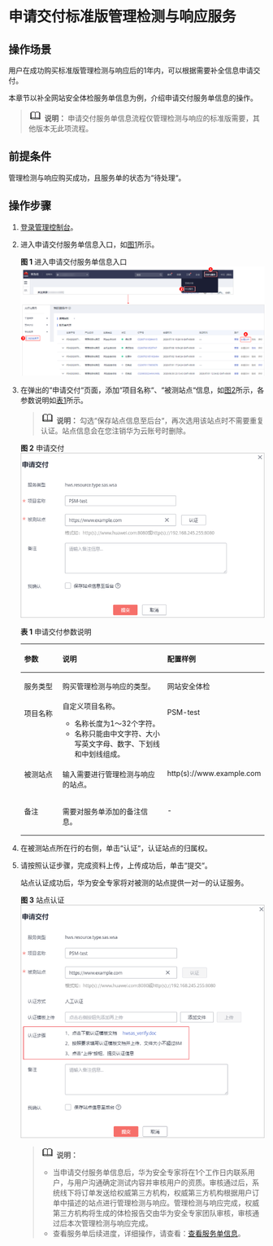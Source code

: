 # 申请交付标准版管理检测与响应服务<a name="mdr_01_0016"></a>

## 操作场景<a name="section2425549414337"></a>

用户在成功购买标准版管理检测与响应后的1年内，可以根据需要补全信息申请交付。

本章节以补全网站安全体检服务单信息为例，介绍申请交付服务单信息的操作。

>![](public_sys-resources/icon-note.gif) **说明：** 
>申请交付服务单信息流程仅管理检测与响应的标准版需要，其他版本无此项流程。

## 前提条件<a name="section2256777914731"></a>

管理检测与响应购买成功，且服务单的状态为“待处理“。

## 操作步骤<a name="section675742633212"></a>

1.  [登录管理控制台](https://console.huaweicloud.com/?locale=zh-cn)。
2.  进入申请交付服务单信息入口，如[图1](#fig17532142516127)所示。

    **图 1**  进入申请交付服务单信息入口<a name="fig17532142516127"></a>  
    ![](figures/进入申请交付服务单信息入口.png "进入申请交付服务单信息入口")

3.  在弹出的“申请交付“页面，添加“项目名称“、“被测站点“信息，如[图2](#fig667810411844)所示，各参数说明如[表1](#table15289430182714)所示。

    >![](public_sys-resources/icon-note.gif) **说明：** 
    >勾选“保存站点信息至后台“，再次选用该站点时不需要重复认证。站点信息会在您注销华为云账号时删除。

    **图 2**  申请交付<a name="fig667810411844"></a>  
    ![](figures/申请交付.png "申请交付")

    **表 1**  申请交付参数说明

    <a name="table15289430182714"></a>
    <table><thead align="left"><tr id="row1029223020277"><th class="cellrowborder" valign="top" width="19.470000000000002%" id="mcps1.2.4.1.1"><p id="p3294630102711"><a name="p3294630102711"></a><a name="p3294630102711"></a>参数</p>
    </th>
    <th class="cellrowborder" valign="top" width="54.11%" id="mcps1.2.4.1.2"><p id="p429673012711"><a name="p429673012711"></a><a name="p429673012711"></a>说明</p>
    </th>
    <th class="cellrowborder" valign="top" width="26.419999999999998%" id="mcps1.2.4.1.3"><p id="p0297173012275"><a name="p0297173012275"></a><a name="p0297173012275"></a>配置样例</p>
    </th>
    </tr>
    </thead>
    <tbody><tr id="row18614125415518"><td class="cellrowborder" valign="top" width="19.470000000000002%" headers="mcps1.2.4.1.1 "><p id="p461512541859"><a name="p461512541859"></a><a name="p461512541859"></a>服务类型</p>
    </td>
    <td class="cellrowborder" valign="top" width="54.11%" headers="mcps1.2.4.1.2 "><p id="p361555419513"><a name="p361555419513"></a><a name="p361555419513"></a>购买管理检测与响应的类型。</p>
    </td>
    <td class="cellrowborder" valign="top" width="26.419999999999998%" headers="mcps1.2.4.1.3 "><p id="p86156541052"><a name="p86156541052"></a><a name="p86156541052"></a>网站安全体检</p>
    </td>
    </tr>
    <tr id="row17299133052716"><td class="cellrowborder" valign="top" width="19.470000000000002%" headers="mcps1.2.4.1.1 "><p id="p9301163072719"><a name="p9301163072719"></a><a name="p9301163072719"></a>项目名称</p>
    </td>
    <td class="cellrowborder" valign="top" width="54.11%" headers="mcps1.2.4.1.2 "><div class="p" id="p1930214305271"><a name="p1930214305271"></a><a name="p1930214305271"></a>自定义项目名称。<a name="ul1130319300275"></a><a name="ul1130319300275"></a><ul id="ul1130319300275"><li>名称长度为1～32个字符。</li><li>名称只能由中文字符、大小写英文字母、数字、下划线和中划线组成。</li></ul>
    </div>
    </td>
    <td class="cellrowborder" valign="top" width="26.419999999999998%" headers="mcps1.2.4.1.3 "><p id="p1230603022712"><a name="p1230603022712"></a><a name="p1230603022712"></a>PSM-test</p>
    </td>
    </tr>
    <tr id="row183116304273"><td class="cellrowborder" valign="top" width="19.470000000000002%" headers="mcps1.2.4.1.1 "><p id="p13415519532"><a name="p13415519532"></a><a name="p13415519532"></a>被测站点</p>
    </td>
    <td class="cellrowborder" valign="top" width="54.11%" headers="mcps1.2.4.1.2 "><p id="p12315830102716"><a name="p12315830102716"></a><a name="p12315830102716"></a>输入需要进行管理检测与响应的站点。</p>
    </td>
    <td class="cellrowborder" valign="top" width="26.419999999999998%" headers="mcps1.2.4.1.3 "><p id="p331663042720"><a name="p331663042720"></a><a name="p331663042720"></a>http(s)://www.example.com</p>
    </td>
    </tr>
    <tr id="row1131611303279"><td class="cellrowborder" valign="top" width="19.470000000000002%" headers="mcps1.2.4.1.1 "><p id="p331715302276"><a name="p331715302276"></a><a name="p331715302276"></a>备注</p>
    </td>
    <td class="cellrowborder" valign="top" width="54.11%" headers="mcps1.2.4.1.2 "><p id="p15318193022711"><a name="p15318193022711"></a><a name="p15318193022711"></a>需要对服务单添加的备注信息。</p>
    </td>
    <td class="cellrowborder" valign="top" width="26.419999999999998%" headers="mcps1.2.4.1.3 "><p id="p193181930142718"><a name="p193181930142718"></a><a name="p193181930142718"></a>-</p>
    </td>
    </tr>
    </tbody>
    </table>

4.  在被测站点所在行的右侧，单击“认证“，认证站点的归属权。
5.  请按照认证步骤，完成资料上传，上传成功后，单击“提交“。

    站点认证成功后，华为安全专家将对被测的站点提供一对一的认证服务。

    **图 3**  站点认证<a name="fig3421103041118"></a>  
    ![](figures/站点认证.png "站点认证")

    >![](public_sys-resources/icon-note.gif) **说明：** 
    >-   当申请交付服务单信息后，华为安全专家将在1个工作日内联系用户，与用户沟通确定测试内容并审核用户的资质。审核通过后，系统线下将订单发送给权威第三方机构，权威第三方机构根据用户订单中描述的站点进行管理检测与响应。管理检测与响应完成，权威第三方机构将生成的体检报告交由华为安全专家团队审核，审核通过后本次管理检测与响应完成。
    >-   查看服务单后续进度，详细操作，请查看：[查看服务单信息](https://support.huaweicloud.com/usermanual-mdr/mdr_01_0020.html)。


